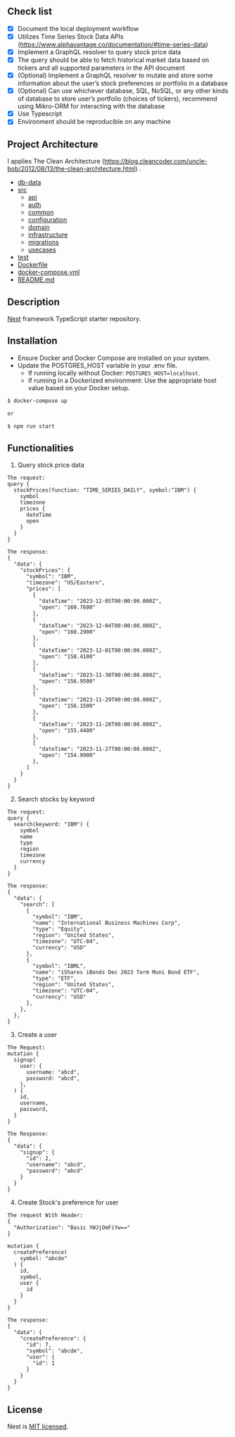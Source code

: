 ## Check list

- [x] Document the local deployment workflow
- [x] Utilizes Time Series Stock Data APIs
  (https://www.alphavantage.co/documentation/#time-series-data)
- [x] Implement a GraphQL resolver to query stock price data
- [x] The query should be able to fetch historical market data based on tickers and all
supported parameters in the API document
- [x] (Optional) Implement a GraphQL resolver to mutate and store some information
about the user’s stock preferences or portfolio in a database
- [x] (Optional) Can use whichever database, SQL, NoSQL, or any other kinds of
database to store user’s portfolio (choices of tickers), recommend using
Mikro-ORM for interacting with the database
- [x] Use Typescript
- [x] Environment should be reproducible on any machine

## Project Architecture
I applies The Clean Architecture (https://blog.cleancoder.com/uncle-bob/2012/08/13/the-clean-architecture.html)
.
* [db-data](./db-data)
* [src](./src)
    * [api](./src/api)
    * [auth](./src/auth)
    * [common](./src/common)
    * [configuration](./src/configuration)
    * [domain](./src/domain)
    * [infrastructure](./src/infrastructure)
    * [migrations](./src/migrations)
    * [usecases](./src/usecases)
* [test](./test)
* [Dockerfile](./Dockerfile)
* [docker-compose.yml](./docker-compose.yml)
* [README.md](./README.md)

## Description

[Nest](https://github.com/nestjs/nest) framework TypeScript starter repository.

## Installation
- Ensure Docker and Docker Compose are installed on your system.
- Update the POSTGRES_HOST variable in your .env file.
  - If running locally without Docker: `POSTGRES_HOST=localhost`.
  - If running in a Dockerized environment: Use the appropriate host value based on your Docker setup.

```bash
$ docker-compose up

or

$ npm run start
```


## Functionalities

1. Query stock price data
````
The request:
query {
  stockPrices(function: "TIME_SERIES_DAILY", symbol:"IBM") {
    symbol
    timezone
    prices {
      dateTime
      open
    }
  }
}

The response:
{
  "data": {
    "stockPrices": {
      "symbol": "IBM",
      "timezone": "US/Eastern",
      "prices": [
        {
          "dateTime": "2023-12-05T00:00:00.000Z",
          "open": "160.7600"
        },
        {
          "dateTime": "2023-12-04T00:00:00.000Z",
          "open": "160.2900"
        },
        {
          "dateTime": "2023-12-01T00:00:00.000Z",
          "open": "158.4100"
        },
        {
          "dateTime": "2023-11-30T00:00:00.000Z",
          "open": "156.9500"
        },
        {
          "dateTime": "2023-11-29T00:00:00.000Z",
          "open": "156.1500"
        },
        {
          "dateTime": "2023-11-28T00:00:00.000Z",
          "open": "155.4400"
        },
        {
          "dateTime": "2023-11-27T00:00:00.000Z",
          "open": "154.9900"
        },
      ]
    }
  }
}
````
2. Search stocks by keyword
````
The request:
query {
  search(keyword: "IBM") {
    symbol
    name
    type
    region
    timezone
    currency
  }
}

The response:
{
  "data": {
    "search": [
      {
        "symbol": "IBM",
        "name": "International Business Machines Corp",
        "type": "Equity",
        "region": "United States",
        "timezone": "UTC-04",
        "currency": "USD"
      },
      {
        "symbol": "IBML",
        "name": "iShares iBonds Dec 2023 Term Muni Bond ETF",
        "type": "ETF",
        "region": "United States",
        "timezone": "UTC-04",
        "currency": "USD"
      },
    },
  },  
}  
````
3. Create a user
````
The Request:
mutation {
  signup(
    user: {
      username: "abcd",
      password: "abcd",
    },
  ) {
    id,
    username,
    password,
  }
}

The Response:
{
  "data": {
    "signup": {
      "id": 2,
      "username": "abcd",
      "password": "abcd"
    }
  }
}
````
4. Create Stock's preference for user
````
The request With Header:
{
  "Authorization": "Basic YWJjOmFiYw=="
}

mutation {
  createPreference(
    symbol: "abcde"
  ) {
    id,
    symbol,
    user {
      id
    }
  }
}

The response:
{
  "data": {
    "createPreference": {
      "id": 7,
      "symbol": "abcde",
      "user": {
        "id": 1
      }
    }
  }
}
````

## License

Nest is [MIT licensed](LICENSE).
